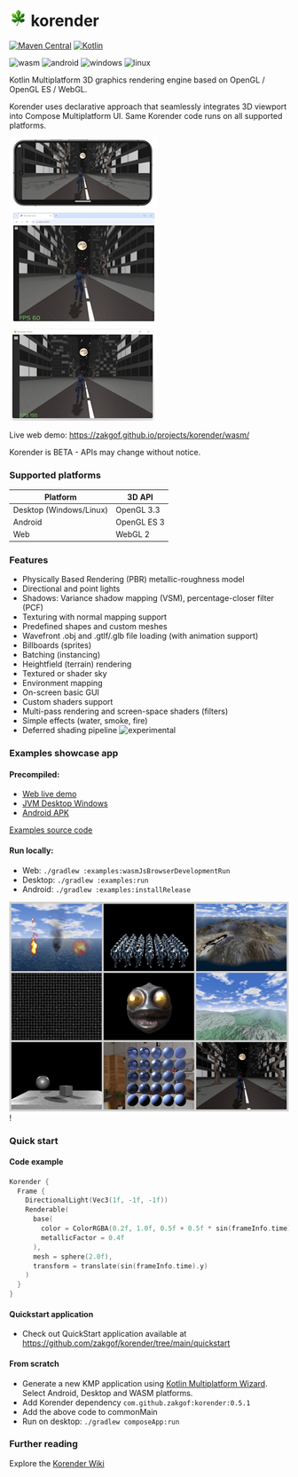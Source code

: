 # ![Korender](doc/korender32.png) korender
[![Maven Central](https://img.shields.io/badge/Maven_Central-0.5.1-8e27c7.svg?logo=mavenCentral)](https://central.sonatype.com/artifact/com.github.zakgof/korender/0.5.1)
[![Kotlin](https://img.shields.io/badge/kotlin-2.2.0-278ec7.svg?logo=kotlin)](http://kotlinlang.org)

![wasm](https://img.shields.io/badge/wasm-624FE8)
![android](https://img.shields.io/badge/android-136F63)
![windows](https://img.shields.io/badge/windows-3F88C5)
![linux](https://img.shields.io/badge/linux-FFBA08)

Kotlin Multiplatform 3D graphics rendering engine based on OpenGL / OpenGL ES / WebGL.

Korender uses declarative approach that seamlessly integrates 3D viewport into Compose Multiplatform UI. 
Same Korender code runs on all supported platforms.

![Mobile](doc/mobile.jpg)![Web](doc/web.jpg)![Desktop](doc/desktop.jpg)

Live web demo: https://zakgof.github.io/projects/korender/wasm/

Korender is BETA - APIs may change without notice.

### Supported platforms
| Platform                | 3D API      |
|-------------------------|-------------|
| Desktop (Windows/Linux) | OpenGL 3.3  |
| Android                 | OpenGL ES 3 |
| Web                     | WebGL 2     |

### Features
- Physically Based Rendering (PBR) metallic-roughness model
- Directional and point lights
- Shadows: Variance shadow mapping (VSM), percentage-closer filter (PCF)
- Texturing with normal mapping support
- Predefined shapes and custom meshes
- Wavefront .obj and .gtlf/.glb file loading (with animation support)
- Billboards (sprites)
- Batching (instancing)
- Heightfield (terrain) rendering
- Textured or shader sky
- Environment mapping
- On-screen basic GUI
- Custom shaders support
- Multi-pass rendering and screen-space shaders (filters)
- Simple effects (water, smoke, fire)
- Deferred shading pipeline ![experimental](https://img.shields.io/badge/experimental-FF4040)

### Examples showcase app

#### Precompiled:
- [Web live demo](https://zakgof.github.io/projects/korender/wasm/)
- [JVM Desktop Windows](https://github.com/zakgof/korender/releases/download/0.5.0/korender-demo-0.5.0.zip)
- [Android APK](https://github.com/zakgof/korender/releases/download/0.5.0/korender-demo-0.5.0.apk)

[Examples source code](https://github.com/zakgof/korender/tree/main/korender-framework/examples/src/commonMain/kotlin)

#### Run locally:
- Web: `./gradlew :examples:wasmJsBrowserDevelopmentRun`
- Desktop: `./gradlew :examples:run`
- Android: `./gradlew :examples:installRelease`

![Showcase](doc/collage1.jpg)!

### Quick start 

#### Code example

```kotlin
Korender {
  Frame {
    DirectionalLight(Vec3(1f, -1f, -1f))
    Renderable(
      base(
        color = ColorRGBA(0.2f, 1.0f, 0.5f + 0.5f * sin(frameInfo.time), 1.0f),
        metallicFactor = 0.4f
      ),
      mesh = sphere(2.0f),
      transform = translate(sin(frameInfo.time).y)
    )
  }
}
````
#### Quickstart application

- Check out QuickStart application available at https://github.com/zakgof/korender/tree/main/quickstart

#### From scratch

- Generate a new KMP application using [Kotlin Multiplatform Wizard](https://kmp.jetbrains.com/). Select Android, Desktop and WASM platforms.
- Add Korender dependency `com.github.zakgof:korender:0.5.1`
- Add the above code to commonMain
- Run on desktop: `./gradlew composeApp:run`


### Further reading
Explore the [Korender Wiki](https://github.com/zakgof/korender/wiki)